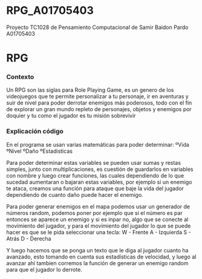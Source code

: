 # RPG_A01705403

Proyecto TC1028 de Pensamiento Computacional de Samir Baidon Pardo A01705403

# RPG

### Contexto

Un RPG son las siglas para Role Playing Game, es un genero de los videojuegos que te permite personalizar a tu personaje, ir en aventuras y suir de nivel para poder derrotar enemigos más poderosos, todo con el fin de explorar un gran mundo repleto de personajes, objetos y enemigos por doquier y tu como el jugador es tu misión sobrevivir

### Explicación código

En el programa se usan varias matemáticas para poder determinar:
ºVida
ºNivel
ºDaño
ºEstadisticas

Para poder determinar estas variables se pueden usar sumas y restas simples, junto con multiplicaciones, es cuestión de guardarlos en variables con nombre y luego crear funciones, las cuales dependiendo de lo que sucedad aumentaran o bajaran estas variables, por ejemplo si un enemigo te ataca, creamos una función para ataque que baje la vida del jugador dependiendo de cuanto daño puede hacer el enemigo.

Para poder generar enemigos en el mapa podemos usar un generador de números random, podemos poner por ejemplo que si el número es par entonces se aparece un enemigo y si es inpar no, algo que se conecte al movimiento del jugador, y para el movimiento del jugador lo que se puede hacer es que se le pida seleccionar una tecla:
W - Frente
A - Izquierda
S - Atrás
D - Derecha

Y luego hacemos que se ponga un texto que le diga al jugador cuanto ha avanzado, esto tomando en cuenta sus estadísticas de velocidad, y luego al avanzar ahí tambien corremos la función de generar un enemigo random para que el jugador lo derrote.

